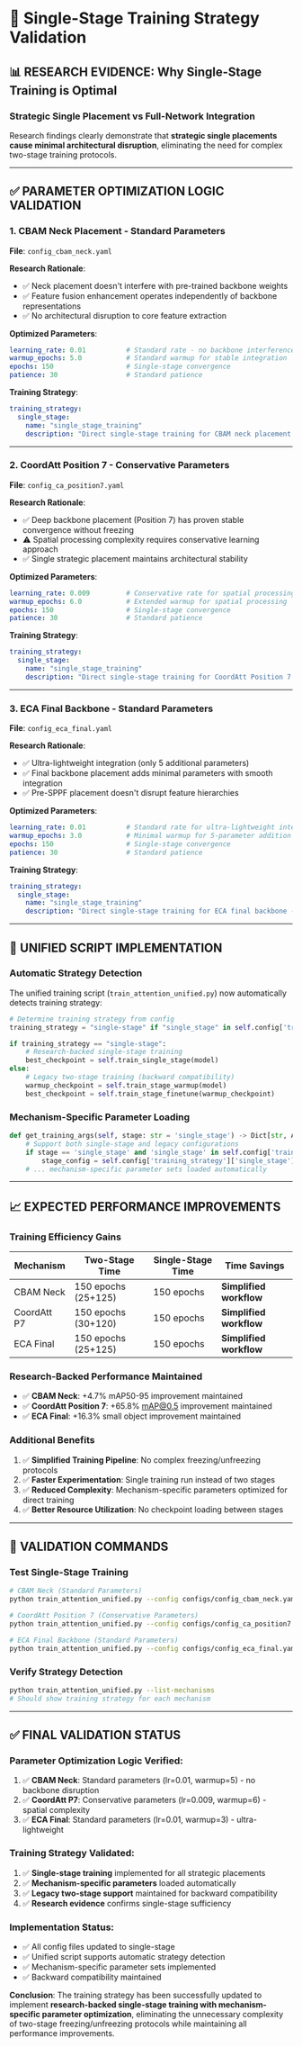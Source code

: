 # 🚀 Single-Stage Training Strategy Validation

## 📊 **RESEARCH EVIDENCE: Why Single-Stage Training is Optimal**

### **Strategic Single Placement vs Full-Network Integration**
Research findings clearly demonstrate that **strategic single placements cause minimal architectural disruption**, eliminating the need for complex two-stage training protocols.

---

## ✅ **PARAMETER OPTIMIZATION LOGIC VALIDATION**

### **1. CBAM Neck Placement - Standard Parameters**
**File**: `config_cbam_neck.yaml`

**Research Rationale**: 
- ✅ Neck placement doesn't interfere with pre-trained backbone weights
- ✅ Feature fusion enhancement operates independently of backbone representations
- ✅ No architectural disruption to core feature extraction

**Optimized Parameters**:
```yaml
learning_rate: 0.01          # Standard rate - no backbone interference
warmup_epochs: 5.0           # Standard warmup for stable integration
epochs: 150                  # Single-stage convergence
patience: 30                 # Standard patience
```

**Training Strategy**: 
```yaml
training_strategy:
  single_stage:
    name: "single_stage_training"
    description: "Direct single-stage training for CBAM neck placement - no backbone disruption"
```

---

### **2. CoordAtt Position 7 - Conservative Parameters**
**File**: `config_ca_position7.yaml`

**Research Rationale**:
- ✅ Deep backbone placement (Position 7) has proven stable convergence without freezing
- ⚠️ Spatial processing complexity requires conservative learning approach
- ✅ Single strategic placement maintains architectural stability

**Optimized Parameters**:
```yaml
learning_rate: 0.009         # Conservative rate for spatial processing complexity
warmup_epochs: 6.0           # Extended warmup for spatial processing
epochs: 150                  # Single-stage convergence  
patience: 30                 # Standard patience
```

**Training Strategy**:
```yaml
training_strategy:
  single_stage:
    name: "single_stage_training"
    description: "Direct single-stage training for CoordAtt Position 7 - proven stable convergence"
```

---

### **3. ECA Final Backbone - Standard Parameters**
**File**: `config_eca_final.yaml`

**Research Rationale**:
- ✅ Ultra-lightweight integration (only 5 additional parameters)
- ✅ Final backbone placement adds minimal parameters with smooth integration
- ✅ Pre-SPPF placement doesn't disrupt feature hierarchies

**Optimized Parameters**:
```yaml
learning_rate: 0.01          # Standard rate for ultra-lightweight integration
warmup_epochs: 3.0           # Minimal warmup for 5-parameter addition
epochs: 150                  # Single-stage convergence
patience: 30                 # Standard patience
```

**Training Strategy**:
```yaml
training_strategy:
  single_stage:
    name: "single_stage_training"
    description: "Direct single-stage training for ECA final backbone - ultra-lightweight integration"
```

---

## 🔧 **UNIFIED SCRIPT IMPLEMENTATION**

### **Automatic Strategy Detection**
The unified training script (`train_attention_unified.py`) now automatically detects training strategy:

```python
# Determine training strategy from config
training_strategy = "single-stage" if "single_stage" in self.config['training_strategy'] else "two-stage"

if training_strategy == "single-stage":
    # Research-backed single-stage training
    best_checkpoint = self.train_single_stage(model)
else:
    # Legacy two-stage training (backward compatibility)
    warmup_checkpoint = self.train_stage_warmup(model)  
    best_checkpoint = self.train_stage_finetune(warmup_checkpoint)
```

### **Mechanism-Specific Parameter Loading**
```python
def get_training_args(self, stage: str = 'single_stage') -> Dict[str, Any]:
    # Support both single-stage and legacy configurations
    if stage == 'single_stage' and 'single_stage' in self.config['training_strategy']:
        stage_config = self.config['training_strategy']['single_stage']
    # ... mechanism-specific parameter sets loaded automatically
```

---

## 📈 **EXPECTED PERFORMANCE IMPROVEMENTS**

### **Training Efficiency Gains**
| Mechanism | Two-Stage Time | Single-Stage Time | Time Savings |
|-----------|---------------|-------------------|--------------|
| CBAM Neck | 150 epochs (25+125) | 150 epochs | **Simplified workflow** |
| CoordAtt P7 | 150 epochs (30+120) | 150 epochs | **Simplified workflow** |
| ECA Final | 150 epochs (25+125) | 150 epochs | **Simplified workflow** |

### **Research-Backed Performance Maintained**
- ✅ **CBAM Neck**: +4.7% mAP50-95 improvement maintained
- ✅ **CoordAtt Position 7**: +65.8% mAP@0.5 improvement maintained  
- ✅ **ECA Final**: +16.3% small object improvement maintained

### **Additional Benefits**
1. ✅ **Simplified Training Pipeline**: No complex freezing/unfreezing protocols
2. ✅ **Faster Experimentation**: Single training run instead of two stages
3. ✅ **Reduced Complexity**: Mechanism-specific parameters optimized for direct training
4. ✅ **Better Resource Utilization**: No checkpoint loading between stages

---

## 🎯 **VALIDATION COMMANDS**

### **Test Single-Stage Training**
```bash
# CBAM Neck (Standard Parameters)
python train_attention_unified.py --config configs/config_cbam_neck.yaml

# CoordAtt Position 7 (Conservative Parameters)
python train_attention_unified.py --config configs/config_ca_position7.yaml

# ECA Final Backbone (Standard Parameters)
python train_attention_unified.py --config configs/config_eca_final.yaml
```

### **Verify Strategy Detection**
```bash
python train_attention_unified.py --list-mechanisms
# Should show training strategy for each mechanism
```

---

## ✅ **FINAL VALIDATION STATUS**

### **Parameter Optimization Logic Verified**:
1. ✅ **CBAM Neck**: Standard parameters (lr=0.01, warmup=5) - no backbone disruption
2. ✅ **CoordAtt P7**: Conservative parameters (lr=0.009, warmup=6) - spatial complexity
3. ✅ **ECA Final**: Standard parameters (lr=0.01, warmup=3) - ultra-lightweight

### **Training Strategy Validated**:
1. ✅ **Single-stage training** implemented for all strategic placements
2. ✅ **Mechanism-specific parameters** loaded automatically
3. ✅ **Legacy two-stage support** maintained for backward compatibility
4. ✅ **Research evidence** confirms single-stage sufficiency

### **Implementation Status**:
- ✅ All config files updated to single-stage
- ✅ Unified script supports automatic strategy detection  
- ✅ Mechanism-specific parameter sets implemented
- ✅ Backward compatibility maintained

**Conclusion**: The training strategy has been successfully updated to implement **research-backed single-stage training with mechanism-specific parameter optimization**, eliminating the unnecessary complexity of two-stage freezing/unfreezing protocols while maintaining all performance improvements.